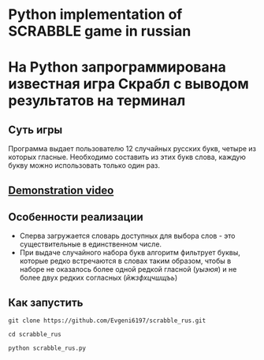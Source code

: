 # Python implementation of SCRABBLE game in russian
# На Python запрограммирована известная игра Скрабл с выводом результатов на терминал

## Суть игры

Программа выдает пользователю 12 случайных русских букв, четыре из которых гласные.
Необходимо составить из этих букв слова, каждую букву можно использовать только один раз.


## [Demonstration video](https://youtu.be/867-v7BuyDI)

## Особенности реализации

- Сперва загружается словарь доступных для выбора слов - это существительные в единственном числе.
- При выдаче случайного набора букв алгоритм фильтрует буквы, которые редко встречаются в словах таким образом, чтобы в наборе не оказалось более одной редкой гласной (<i>уыэюя</i>) и не более двух редких согласных (<i>йжзфхцчшщъь</i>)
## Как запустить

```
git clone https://github.com/Evgeni6197/scrabble_rus.git
```
```
cd scrabble_rus
```
```
python scrabble_rus.py
```
